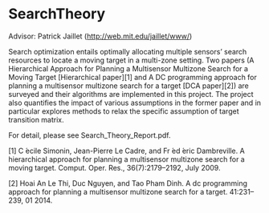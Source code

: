 # SearchTheory

Advisor: Patrick Jaillet (http://web.mit.edu/jaillet/www/)

Search optimization entails optimally allocating multiple sensors’ search resources to locate a moving target in a multi-zone setting. Two papers (A Hierarchical Approach for Planning a Multisensor Multizone Search for a Moving Target [Hierarchical paper][1] and A DC programming approach for planning a multisensor multizone search for a target [DCA paper][2]) are surveyed and their algorithms are implemented in this project. The project also quantifies the impact of various assumptions in the former paper and in particular explores methods to relax the specific assumption of target transition matrix.

For detail, please see Search_Theory_Report.pdf.

[1] C ́ecile Simonin, Jean-Pierre Le Cadre, and Fr ́ed ́eric Dambreville. A hierarchical approach for planning a multisensor multizone search for a moving target. Comput. Oper. Res., 36(7):2179–2192, July 2009.

[2] Hoai An Le Thi, Duc Nguyen, and Tao Pham Dinh. A dc programming approach for planning a multisensor multizone search for a target. 41:231–239, 01 2014.
